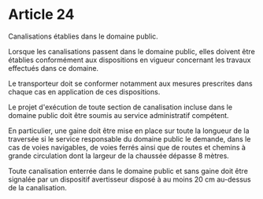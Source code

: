 # Article 24

Canalisations établies dans le domaine public.

Lorsque les canalisations passent dans le domaine public, elles doivent être établies conformément aux dispositions en vigueur concernant les travaux effectués dans ce domaine.

Le transporteur doit se conformer notamment aux mesures prescrites dans chaque cas en application de ces dispositions.

Le projet d'exécution de toute section de canalisation incluse dans le domaine public doit être soumis au service administratif compétent.

En particulier, une gaine doit être mise en place sur toute la longueur de la traversée si le service responsable du domaine public le demande, dans le cas de voies navigables, de voies ferrés ainsi que de routes et chemins à grande circulation dont la largeur de la chaussée dépasse 8 mètres.

Toute canalisation enterrée dans le domaine public et sans gaine doit être signalée par un dispositif avertisseur disposé à au moins 20 cm au-dessus de la canalisation.
